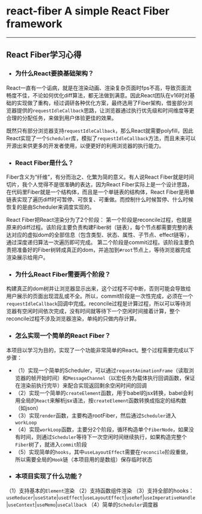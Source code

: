 # react-fiber  A simple React Fiber framework

----------------------------------------

## React Fiber学习心得

- ### 为什么React要换基础架构？

React一直有一个诟病，就是在渲染动画、渲染复杂页面时fps不高，导致页面流畅度不佳，不论如何优化diff算法，都无法做到满意。因此React团队在v16时对基础的实现做了重构，经过调研各种优化方案，最终选用了Fiber架构，借鉴部分浏览器提供的`requestIdleCallback`思路，让浏览器通过执行优先级和时间维度等更合理的分配任务，来做到用户体验更佳的效果。

既然只有部分浏览器支持`requestIdleCallback`，那么React就需要polyfill，因此React实现了一个`Scheduler`库，模拟了`requestIdleCallback`方法，而且未来可以开源出来供更多的开发者使用，以便更好的利用浏览器的执行能力。

- ### React Fiber是什么？

Fiber含义为“纤维”，有分而治之、化繁为简的意义。有人说React Fiber就是时间切片，我个人觉得不是很准确的表达，因为React Fiber实际上是一个设计思路，在代码里Fiber就是一个结构体，而且是一个单链表的结构体，React Fiber是用单链表实现了遍历diff时可暂停、可恢复、可重做。而控制什么时候暂停、什么时候恢复的是由Scheduler来调度实现的。

React Fiber把React渲染分为了2个阶段：
第一个阶段是reconcile过程，也就是原来的diff过程。该阶段主要负责构建Fiber树（链表），每个节点都需要完整的表达对应的虚拟dom的全部信息（包含类型、状态、属性、子节点、effect链等），通过深度递归算法一次遍历即可完成。
第二个阶段是commit过程。该阶段主要负责把准备好的Fiber树转成真正的dom，并追加到`#root`节点上，等待浏览器完成渲染展示给用户。

- ### 为什么React Fiber需要两个阶段？

构建真正的dom树并让浏览器显示出来，这个过程不可中断，否则可能会导致给用户展示的页面出现混乱或不全。所以，commit阶段是一次性完成，必须在一个`requestIdleCallback`回调中完成。reconcile过程是计算过程，所以可以等待浏览器有空闲时间依次完成，没有时间就等待下一个空闲时间接着计算，整个reconcile过程不涉及浏览器渲染，单纯的只做内存计算。

- ### 怎么实现一个简单的React Fiber？

本项目以学习为目的，实现了一个功能非常简单的React。整个过程需要完成以下步骤：
* （1）实现一个简单的Scheduler，可以通过`requestAnimationFrame`（读取浏览器的帧开始时间）和`MessageChannel`（以宏任务为载体执行回调函数，保证在渲染前执行完毕）来配合实现返回剩余空闲时间的回调
* （2）实现一个简单的`createElement`函数，用于babel的jsx转换，babel会利用全局的`React`来解析jsx语法，按`createElement`函数转换成指定的结构数（如json）
* （3）实现`render`函数，主要构造rootFiber，然后通过`Scheduler`进入`workLoop`
* （4）实现`workLoop`函数，主要分2个阶段，循环构造单个`FiberNode`，如果没有时间，则通过`Scheduler`等待下一次空闲时间继续执行，如果构造完整个`Fiber`树了，就进入`commit`阶段
* （5）实现简单的`hooks`，其中`useLayoutEffect`需要在`reconcile`阶段重做，所以需要全局的`Hook`链（本项目用的是数组）保存临时状态


- ### 本项目实现了什么功能？
（1）支持基本的`Element`渲染
（2）支持函数组件渲染
（3）支持全部的hooks：`useReducer`|`useState`|`useEffect`|`useLayoutEffect`|`useRef`|`useImperativeHandle`|`useContext`|`useMemo`|`useCallback`
（4）简单的`Scheduler`调度器

